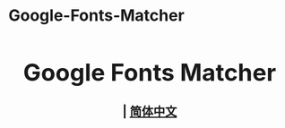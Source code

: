 # Google-Fonts-Matcher

## <div align="center"><b><h1>Google Fonts Matcher</h1> | <a href="README_CN.md">简体中文</a></b></div>